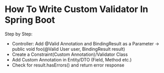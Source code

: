 # How To Write Custom Validator In Spring Boot

Step by Step:
- Controller: Add @Valid Annotation and BindingResult as a Parameter 
-> public void foo(@Valid User user, BindingResult result)
- Create a Constraint(Custom Annotation)/Validator Class 
- Add Custom Annotation in Entity/DTO (Field, Method etc.)
- Check for result.hasErrors() and return error response 
